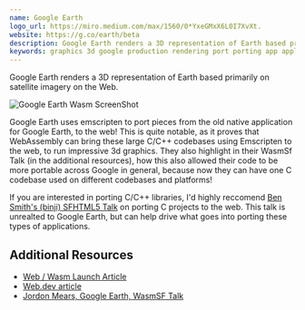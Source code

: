 ```yaml
---
name: Google Earth
logo_url: https://miro.medium.com/max/1560/0*YxeGMxX6L0I7XvXt.
website: https://g.co/earth/beta
description: Google Earth renders a 3D representation of Earth based primarily on satellite imagery on the Web.
keywords: graphics 3d google production rendering port porting app application native
---
```


Google Earth renders a 3D representation of Earth based primarily on satellite imagery on the Web.

![Google Earth Wasm ScreenShot](https://web.dev/earth-webassembly/earth-wasm-big.webp)

Google Earth uses emscripten to port pieces from the old native application for Google Earth, to the web! This is quite notable, as it proves that WebAssembly can bring these large C/C++ codebases using Emscripten to the web, to run impressive 3d graphics. They also highlight in their WasmSf Talk (in the additional resources), how this also allowed their code to be more portable across Google in general, because now they can have one C codebase used on different codebases and platforms!

If you are interested in porting C/C++ libraries, I'd highly reccomend [Ben Smith's (binji) SFHTML5 Talk](https://youtu.be/FQJrcX4Ae8A) on porting C projects to the web. This talk is unrealted to Google Earth, but can help drive what goes into porting these types of applications.

## Additional Resources

- [Web / Wasm Launch Article](https://blog.chromium.org/2019/06/webassembly-brings-google-earth-to-more.html)
- [Web.dev article](https://web.dev/earth-webassembly/)
- [Jordon Mears, Google Earth, WasmSF Talk](https://youtu.be/ms5_0wOl79I)
